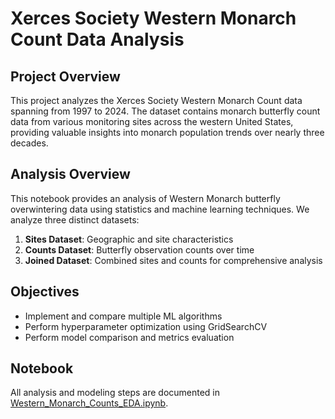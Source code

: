 # Xerces Society Western Monarch Count Data Analysis

## Project Overview

This project analyzes the Xerces Society Western Monarch Count data spanning from 1997 to 2024. The dataset contains monarch butterfly count data from various monitoring sites across the western United States, providing valuable insights into monarch population trends over nearly three decades.

## Analysis Overview
This notebook provides an analysis of Western Monarch butterfly overwintering data using statistics and machine learning techniques. We analyze three distinct datasets:

1. **Sites Dataset**: Geographic and site characteristics
2. **Counts Dataset**: Butterfly observation counts over time
3. **Joined Dataset**: Combined sites and counts for comprehensive analysis

## Objectives
- Implement and compare multiple ML algorithms
- Perform hyperparameter optimization using GridSearchCV
- Perform model comparison and metrics evaluation

## Notebook
All analysis and modeling steps are documented in [Western_Monarch_Counts_EDA.ipynb](Western_Monarch_Counts_EDA.ipynb).